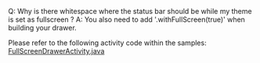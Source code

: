 Q: Why is there whitespace where the status bar should be while my theme is set as fullscreen ?
A: 
You also need to add '.withFullScreen(true)' when building your drawer.

Please refer to the following activity code within the samples:
[FullScreenDrawerActivity.java](https://github.com/mikepenz/MaterialDrawer/blob/develop/app/src/main/java/com/mikepenz/materialdrawer/app/FullscreenDrawerActivity.java)
